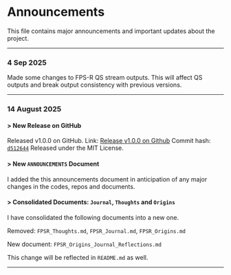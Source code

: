 # Announcements

This file contains major announcements and important updates about the project.

---

### 4 Sep 2025
Made some changes to FPS-R QS stream outputs. This will affect QS outputs and break output consistency with previous versions.

---
### 14 August 2025

#### > New Release on GitHub
Released v1.0.0 on GitHub. 
Link: [Release v1.0.0 on Github](https://github.com/patwooky/FPSR_Algorithm/releases/tag/v1.0.0)
Commit hash: [`d512644`](https://github.com/patwooky/FPSR_Algorithm/commit/d512644e19c3c8f8ad5600f5294ef38cd10417c0)
Released under the MIT License.

#### > New `ANNOUNCEMENTS` Document
I added the this announcements document in anticipation of any major changes in the codes, repos and documents.

#### > Consolidated Documents: `Journal`, `Thoughts` and `Origins`
I have consolidated the following documents into a new one.

Removed: 
`FPSR_Thoughts.md`, `FPSR_Journal.md`, `FPSR_Origins.md`

New document: 
`FPSR_Origins_Journal_Reflections.md`

This change will be reflected in `README.md` as well.

---